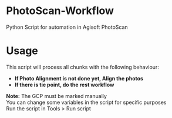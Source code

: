 # PhotoScan-Workflow
Python Script for automation in Agisoft PhotoScan
  
# Usage  
This script will process all chunks with the following behaviour:  
- **If Photo Alignment is not done yet, Align the photos**  
- **If there is tie point, do the rest workflow**  
  
**Note:** The GCP must be marked manually  
You can change some variables in the script for specific purposes  
Run the script in Tools > Run script
